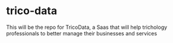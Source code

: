 # trico-data
This will be the repo for TricoData, a Saas that will help trichology professionals to better manage their businesses and services
